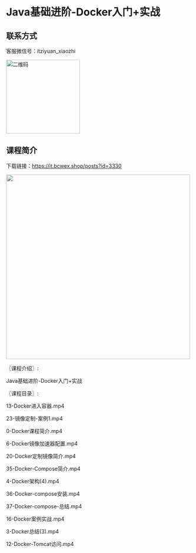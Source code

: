 # Java基础进阶-Docker入门+实战

## 联系方式

客服微信号：itziyuan_xiaozhi

<img src="https://ziyuanyun.oss-cn-guangzhou.aliyuncs.com/common/20240614073449/666b82192834a.jpg" width="200" height="200" alt="二维码">

## 课程简介

下载链接：https://it.bcwex.shop/posts?id=3330

<img src="https://ziyuanyun.oss-cn-guangzhou.aliyuncs.com/yun/20240515185124/664493acbba78.jpg" width="500" alt="">

  〖课程介绍〗:

 Java基础进阶-Docker入门+实战

 〖课程目录〗:

 13-Docker进入容器.mp4

 23-镜像定制-案例1.mp4

 0-Docker课程简介.mp4

 6-Docker镜像加速器配置.mp4

 20-Docker定制镜像简介.mp4

 35-Docker-Compose简介.mp4

 4-Docker架构(4).mp4

 36-Docker-compose安装.mp4

 37-Docker-compose-总结.mp4

 16-Docker案例实战.mp4

 3-Docker总结(3).mp4

 12-Docker-Tomcat访问.mp4

  